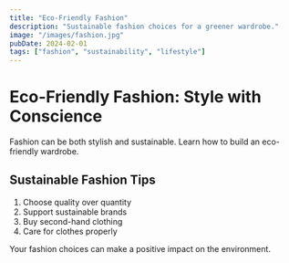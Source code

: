```yaml
---
title: "Eco-Friendly Fashion"
description: "Sustainable fashion choices for a greener wardrobe."
image: "/images/fashion.jpg"
pubDate: 2024-02-01
tags: ["fashion", "sustainability", "lifestyle"]
---
```


# Eco-Friendly Fashion: Style with Conscience

Fashion can be both stylish and sustainable. Learn how to build an eco-friendly wardrobe.

## Sustainable Fashion Tips

1. Choose quality over quantity
2. Support sustainable brands
3. Buy second-hand clothing
4. Care for clothes properly

Your fashion choices can make a positive impact on the environment.